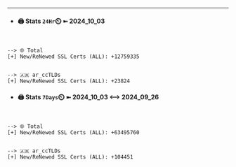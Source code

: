 

---
- #### 🖨️ **Stats** `24Hr`⏲️ ➼ 2024_10_03
```console


--> 🌐 Total
[+] New/ReNewed SSL Certs (ALL): +12759335


--> 🇦🇷 ar_ccTLDs
[+] New/ReNewed SSL Certs (ALL): +23824

```

- #### 🖨️ **Stats** `7Days`⏲️ ➼ 2024_10_03 <--> 2024_09_26
```console


--> 🌐 Total
[+] New/ReNewed SSL Certs (ALL): +63495760


--> 🇦🇷 ar_ccTLDs
[+] New/ReNewed SSL Certs (ALL): +104451

```

